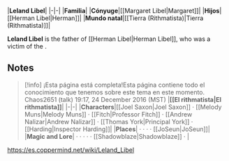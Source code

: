 |**Leland Libel**|
|-|-|
|**Familia**|
|**Cónyuge**|[[Margaret Libel\|Margaret]]|
|**Hijos**|[[Herman Libel\|Herman]]|
|**Mundo natal**|[[Tierra (Rithmatista)\|Tierra (Rithmatista)]]|

**Leland Libel** is the father of [[Herman Libel\|Herman Libel]], who was a victim of the .

## Notes

> [!info] ¡Esta página está completa!Esta página contiene todo el conocimiento que tenemos sobre este tema en este momento.
Chaos2651 (talk) 19:17, 24 December 2016 (MST)
|**[[El rithmatista\|El rithmatista]]**|
|-|-|
|**Characters**|[[Joel Saxon\|Joel Saxon]] · [[Melody Muns\|Melody Muns]] · [[Fitch\|Professor Fitch]] · [[Andrew Nalizar\|Andrew Nalizar]] · [[Thomas York\|Principal York]] · [[Harding\|Inspector Harding]]|
|**Places**| ·  ·  ·  · [[JoSeun\|JoSeun]]|
|**Magic and Lore**| ·  ·  ·  ·  · [[Shadowblaze\|Shadowblaze]] · |



https://es.coppermind.net/wiki/Leland_Libel